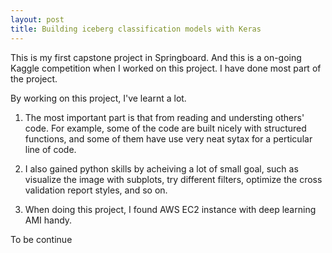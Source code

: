 ```yaml
---
layout: post
title: Building iceberg classification models with Keras
---
```


This is my first capstone project in Springboard. And this is a on-going Kaggle competition when I worked on this project. I have done most part of the project.

By working on this project, I've learnt a lot. 

1. The most important part is that from reading and understing others' code. For example, some of the code are built nicely with structured functions, and some of them have use very neat sytax for a perticular line of code. 

2. I also gained python skills by acheiving a lot of small goal, such as visualize the image with subplots, try different filters, optimize the cross validation report styles, and so on. 

3. When doing this project, I found AWS EC2 instance with deep learning AMI handy. 

To be continue
